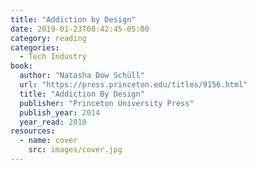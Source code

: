```yaml
---
title: "Addiction by Design"
date: 2019-01-23T08:42:45-05:00
category: reading
categories:
  - Tech Industry
book:
  author: "Natasha Dow Schüll"
  url: "https://press.princeton.edu/titles/9156.html"
  title: "Addiction By Design"
  publisher: "Princeton University Press"
  publish_year: 2014
  year_read: 2018
resources:
  - name: cover
    src: images/cover.jpg
---
```


